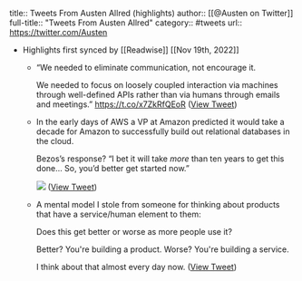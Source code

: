 title:: Tweets From Austen Allred (highlights)
author:: [[@Austen on Twitter]]
full-title:: "Tweets From Austen Allred"
category:: #tweets
url:: https://twitter.com/Austen

- Highlights first synced by [[Readwise]] [[Nov 19th, 2022]]
	- “We needed to eliminate communication, not encourage it.
	  
	  We needed to focus on loosely coupled interaction via machines through well-defined APIs rather than via humans through emails and meetings.” https://t.co/x7ZkRfQEoR ([View Tweet](https://twitter.com/Austen/status/1366621391341068288))
	- In the early days of AWS a VP at Amazon predicted it would take a decade for Amazon to successfully build out relational databases in the cloud.
	  
	  Bezos’s response? “I bet it will take *more* than ten years to get this done… So, you’d better get started now.” 
	  
	  ![](https://pbs.twimg.com/media/E2l7vXCUUAAJ8O-.jpg) ([View Tweet](https://twitter.com/Austen/status/1398785221084913666))
	- A mental model I stole from someone for thinking about products that have a service/human element to them:
	  
	  Does this get better or worse as more people use it?
	  
	  Better? You're building a product. Worse? You're building a service.
	  
	  I think about that almost every day now. ([View Tweet](https://twitter.com/Austen/status/1445610785388982277))